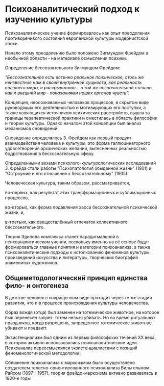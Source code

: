 # Психоаналитический подход к изучению культуры

Психоаналитическое учение формировалось как опыт преодоления противоречивого состояния европейской культуры модернистской эпохи.

Начало этому преодолению было положено Зигмундом Фрейдом в необычной области - на материале осмысления психики.

Определение бессознательного Зигмундом Фрейдом:

_"Бессознательное есть истинно реальное психическое, столь же неизвестное нам в своей внутренней сущности, как реальность внешнего мира, и раскрываемое... в той же незначительной степени, как и внешний мир - показаниями наших органов чувств"._

Концепция, неосознаваемых человеков процессов, в скрытом виде руководящих его деятельностью и мотивирующих его поступки, а также являющихся источником психических расстройств, вышла за границы терапевтической практики и сместилась в область философии и теории культуры. Однако началом этой концепции был анализ механизмов сновидений.

Сновидение определялось З. Фрейдом как первый продукт взаимодействия человека и культуры: это форма галлюцинаторного удовлетворения архаических желаний, вытесненных реальностью бодрствования в бессознательную сферу.

Определенными вехами психолого-культурологических исследований З. Фрейда стали работы "Психопатология обыденной жизни" (1901) и "Остроумие и его отношение к бессознательному" (1905).

Человеческая культура, таким образом, рассматривается,

во-первых, как результат этих трансформационных и сублимационных процессов,

во-вторых, как форма подавления хаоса бессознательной психической жизни, и,

в-третьих, как овеществлённый отпечаток коллективного бессознательного.

Теория Эдипова комплекса станет парадигмальной в психоаналитическом учении, поскольку именно на её основе будут формироваться главные понятия и категории психоанализа, а также психоаналитические подходы к истолкованию феноменов культуры, произведений искусства и литературы, творческих биографий знаменитых художников.

## Общеметодологический принцип единства фило- и онтогенеза

В детстве человек в сокращенном виде проходит через те же стадии развития, что и в процессе происхождения культуры человечества.

Образ вождя (отца) был заменен на тотемическое животное, на которое был перенесён запрет: тотем нельзя убивать. Но во время ритуальных праздников, когда разрешено, запрещенное тотемическое животное убивают и поедают.

Экзистенциализм был одним из первых философских течений XX века, в котором активно использовались психоаналитические идеи. Психоанализ переосмыслялся экзистенциалистами с позиций феноменологической методологии.

Сближение психоанализа с марксизмом было осуществлено создателем телесно-ориентированного психоанализа Вильгельмом Райхом (1897 - 1957). теория фрейдо-марксизма активно развивалась в 1920-е годы